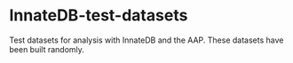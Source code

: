 InnateDB-test-datasets
======================

Test datasets for analysis with InnateDB and the AAP.
These datasets have been built randomly.
